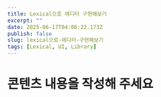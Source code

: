 ```yaml
---
title: Lexical으로 에디터 구현해보기
excerpt: ""
date: 2025-06-17T04:06:22.173Z
publish: false
slug: lexical으로-에디터-구현해보기
tags: [Lexical, UI, Library]
---
```


# 콘텐츠 내용을 작성해 주세요
